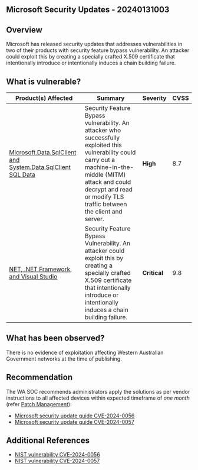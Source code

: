 ## Microsoft Security Updates - 20240131003

## Overview

Microsoft has released security updates that addresses vulnerabilities in two of their products with security feature bypass vulnerability. An attacker could exploit this by creating a specially crafted X.509 certificate that intentionally introduce or intentionally induces a chain building failure.

## What is vulnerable?

| Product(s) Affected                                                                                                                | Summary                                                                                                                                                                                                                                | Severity     | CVSS |
| ---------------------------------------------------------------------------------------------------------------------------------- | -------------------------------------------------------------------------------------------------------------------------------------------------------------------------------------------------------------------------------------- | ------------ | ---- |
| [Microsoft.Data.SqlClient and System.Data.SqlClient SQL Data](https://msrc.microsoft.com/update-guide/vulnerability/CVE-2024-0056) | Security Feature Bypass vulnerability. An attacker who successfully exploited this vulnerability could carry out a machine-in-the-middle (MITM) attack and could decrypt and read or modify TLS traffic between the client and server. | **High**     | 8.7  |
| [NET, .NET Framework, and Visual Studio](https://msrc.microsoft.com/update-guide/vulnerability/CVE-2024-0057)                      | Security Feature Bypass Vulnerability. An attacker could exploit this by creating a specially crafted X.509 certificate that intentionally introduce or intentionally induces a chain building failure.                                | **Critical** | 9.8  |

## What has been observed?

There is no evidence of exploitation affecting Western Australian Government networks at the time of publishing.

## Recommendation

The WA SOC recommends administrators apply the solutions as per vendor instructions to all affected devices within expected timeframe of *one month* (refer [Patch Management](../guidelines/patch-management.md)):

- [Microsoft security update guide CVE-2024-0056 ](https://msrc.microsoft.com/update-guide/vulnerability/CVE-2024-0056)
- [Microsoft security update guide CVE-2024-0057](https://msrc.microsoft.com/update-guide/vulnerability/CVE-2024-0057)

## Additional References

- [NIST vulnerability CVE-2024-0056](https://nvd.nist.gov/vuln/detail/CVE-2024-0056)
- [NIST vulnerability CVE-2024-0057](https://nvd.nist.gov/vuln/detail/CVE-2024-0057)
